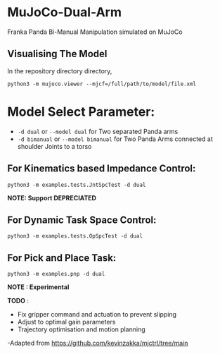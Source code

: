 # MuJoCo-Dual-Arm
Franka Panda Bi-Manual Manipulation simulated on MuJoCo

## Visualising The Model
In the repository directory directory,
```console
python3 -m mujoco.viewer --mjcf=/full/path/to/model/file.xml
```

# Model Select Parameter:
- `-d dual` or `--model dual` for Two separated Panda arms 
- `-d bimanual` or `--model bimanual` for Two Panda Arms connected at shoulder Joints to a torso


## For Kinematics based Impedance Control:
```console
python3 -m examples.tests.JntSpcTest -d dual
```

**NOTE: Support DEPRECIATED**

## For Dynamic Task Space Control:
```console
python3 -m examples.tests.OpSpcTest -d dual
```

## For Pick and Place Task:
```console
python3 -m examples.pnp -d dual
```
**NOTE : Experimental** 

**TODO** : 
- Fix gripper command and actuation to prevent slipping
- Adjust to optimal gain parameters
- Trajectory optimisation and motion planning

-Adapted from https://github.com/kevinzakka/mjctrl/tree/main